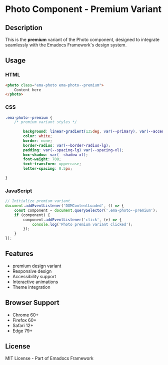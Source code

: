 # Photo Component - Premium Variant

## Description
This is the **premium** variant of the Photo component, designed to integrate seamlessly with the Emadocs Framework's design system.

## Usage

### HTML
```html
<photo class="ema-photo ema-photo--premium">
    Content here
</photo>
```

### CSS
```css
.ema-photo--premium {
    /* premium variant styles */
    
        background: linear-gradient(135deg, var(--primary), var(--accent));
        color: white;
        border: none;
        border-radius: var(--border-radius-lg);
        padding: var(--spacing-lg) var(--spacing-xl);
        box-shadow: var(--shadow-xl);
        font-weight: 700;
        text-transform: uppercase;
        letter-spacing: 0.5px;
    
}
```

### JavaScript
```javascript
// Initialize premium variant
document.addEventListener('DOMContentLoaded', () => {
    const component = document.querySelector('.ema-photo--premium');
    if (component) {
        component.addEventListener('click', (e) => {
            console.log('Photo premium variant clicked');
        });
    }
});
```

## Features
- premium design variant
- Responsive design
- Accessibility support
- Interactive animations
- Theme integration

## Browser Support
- Chrome 60+
- Firefox 60+
- Safari 12+
- Edge 79+

## License
MIT License - Part of Emadocs Framework

